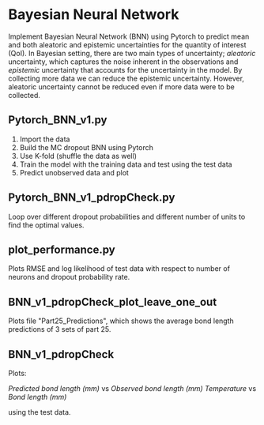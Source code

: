 # Bayesian Neural Network
Implement Bayesian Neural Network (BNN) using Pytorch to predict mean and both aleatoric and epistemic uncertainties for the quantity of interest (QoI). In Bayesian setting, there are two main types of uncertainty; *aleatoric* uncertainty, which captures the noise inherent in the observations and *epistemic* uncertainty that accounts for the uncertainty in the model. By collecting more data we can reduce the epistemic uncertainty. However, aleatoric uncertainty cannot be reduced even if more data were to be collected.

## Pytorch_BNN_v1.py
1) Import the data
2) Build the MC dropout BNN using Pytorch
3) Use K-fold (shuffle the data as well)
4) Train the model with the training data and test using the test data
5) Predict unobserved data and plot

## Pytorch_BNN_v1_pdropCheck.py
Loop over different dropout probabilities and different number of units to find the optimal values.

## plot_performance.py
Plots RMSE and log likelihood of test data with respect to number of neurons and dropout probability rate.

## BNN_v1_pdropCheck_plot_leave_one_out
Plots file "Part25_Predictions", which shows the average bond length predictions of 3 sets of part 25.

## BNN_v1_pdropCheck
Plots: 

*Predicted bond length (mm)* vs *Observed bond length (mm)*
*Temperature* vs *Bond length (mm)*

using the test data.